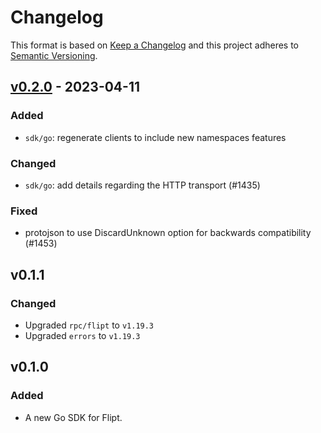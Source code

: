 # Changelog

This format is based on [Keep a Changelog](https://keepachangelog.com/en/1.0.0/)
and this project adheres to [Semantic Versioning](https://semver.org/spec/v2.0.0.html).


## [v0.2.0](https://github.com/flipt-io/flipt/releases/tag/sdk/go/v0.2.0) - 2023-04-11

### Added

- `sdk/go`: regenerate clients to include new namespaces features

### Changed

- `sdk/go`: add details regarding the HTTP transport (#1435)

### Fixed

- protojson to use DiscardUnknown option for backwards compatibility (#1453)

## v0.1.1

### Changed

- Upgraded `rpc/flipt` to `v1.19.3`
- Upgraded `errors` to `v1.19.3`

## v0.1.0

### Added

- A new Go SDK for Flipt.
